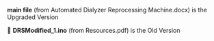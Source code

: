  **main file** (from Automated Dialyzer Reprocessing Machine.docx) is the Upgraded Version

🧾 **DRSModified_1.ino** (from Resources.pdf) is the Old Version

